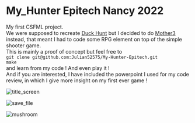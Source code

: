 # My_Hunter Epitech Nancy 2022
My first CSFML project.    
We were supposed to recreate [Duck Hunt](https://en.wikipedia.org/wiki/Duck_Hunt) but I decided to do [Mother3](https://en.wikipedia.org/wiki/Mother_3) instead, that meant I had to code some RPG element on top of the simple shooter game.   
This is mainly a proof of concept but feel free to    
```git clone git@github.com:Julian52575/My-Hunter-Epitech.git```    
```make```    
and learn from my code ! And even play it !    
And if you are interested, I have included the powerpoint I used for my code review, in which I give more insight on my first ever game !   

![title_screen](https://user-images.githubusercontent.com/114570075/208929491-4576fa72-de3e-4221-836f-05465b7d5579.png)   

![save_file](https://user-images.githubusercontent.com/114570075/208929529-5032ca43-3d17-4f11-94cd-3f2ce6e130d9.png)    

![mushroom](https://user-images.githubusercontent.com/114570075/208929579-922e5f76-de7f-4f3d-9626-2c44fc9a47f3.png)
